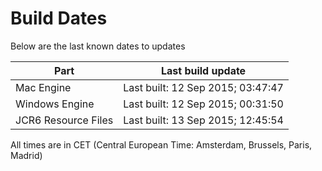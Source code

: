 # Build Dates

Below are the last known dates to updates

Part | Last build update
-----|-----
Mac Engine | Last built: 12 Sep 2015; 03:47:47
Windows Engine | Last built: 12 Sep 2015; 00:31:50
JCR6 Resource Files | Last built: 13 Sep 2015; 12:45:54
All times are in CET (Central European Time: Amsterdam, Brussels, Paris, Madrid)




